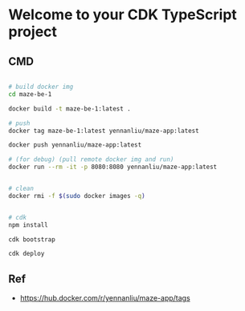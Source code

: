 # Welcome to your CDK TypeScript project

## CMD

```bash

# build docker img
cd maze-be-1

docker build -t maze-be-1:latest .

# push
docker tag maze-be-1:latest yennanliu/maze-app:latest

docker push yennanliu/maze-app:latest

# (for debug) (pull remote docker img and run)
docker run --rm -it -p 8080:8080 yennanliu/maze-app:latest


# clean
docker rmi -f $(sudo docker images -q)


# cdk
npm install

cdk bootstrap

cdk deploy
```


## Ref

- https://hub.docker.com/r/yennanliu/maze-app/tags
